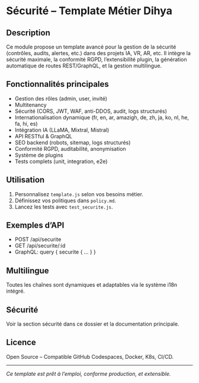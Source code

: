 # Sécurité – Template Métier Dihya

## Description
Ce module propose un template avancé pour la gestion de la sécurité (contrôles, audits, alertes, etc.) dans des projets IA, VR, AR, etc. Il intègre la sécurité maximale, la conformité RGPD, l’extensibilité plugin, la génération automatique de routes REST/GraphQL, et la gestion multilingue.

## Fonctionnalités principales
- Gestion des rôles (admin, user, invité)
- Multitenancy
- Sécurité (CORS, JWT, WAF, anti-DDOS, audit, logs structurés)
- Internationalisation dynamique (fr, en, ar, amazigh, de, zh, ja, ko, nl, he, fa, hi, es)
- Intégration IA (LLaMA, Mixtral, Mistral)
- API RESTful & GraphQL
- SEO backend (robots, sitemap, logs structurés)
- Conformité RGPD, auditabilité, anonymisation
- Système de plugins
- Tests complets (unit, integration, e2e)

## Utilisation
1. Personnalisez `template.js` selon vos besoins métier.
2. Définissez vos politiques dans `policy.md`.
3. Lancez les tests avec `test_securite.js`.

## Exemples d’API
- POST /api/securite
- GET /api/securite/:id
- GraphQL: query { securite { ... } }

## Multilingue
Toutes les chaînes sont dynamiques et adaptables via le système i18n intégré.

## Sécurité
Voir la section sécurité dans ce dossier et la documentation principale.

## Licence
Open Source – Compatible GitHub Codespaces, Docker, K8s, CI/CD.

---
*Ce template est prêt à l’emploi, conforme production, et extensible.*
